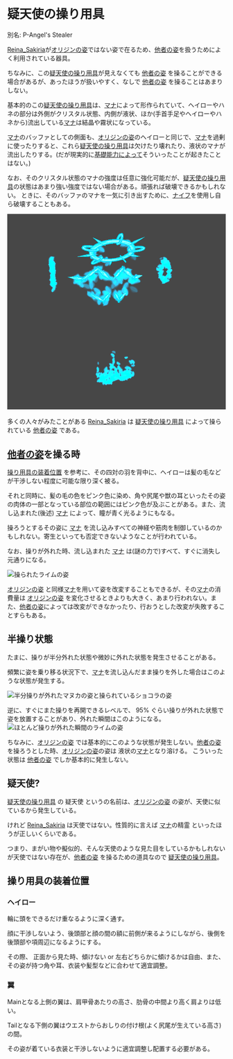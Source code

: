 # 疑天使の操り用具

別名: P-Angel's Stealer

[Reina_Sakiria]が[オリジンの姿]ではない姿で在るため、[他者の姿]を扱うためによく利用されている器具。

ちなみに、この[疑天使の操り用具]が見えなくても [他者の姿] を操ることができる場合があるが、あったほうが扱いやすく、なしで [他者の姿] を操ることはあまりしない。

基本的のこの[疑天使の操り用具]は、[マナ]によって形作られていて、ヘイローやハネの部分は外側がクリスタル状態、内側が液状、ほか(手首手足やヘイローやハネから)流出している[マナ]は結晶や霧状になっている。

[マナ]のバッファとしての側面も、[オリジンの姿]のヘイローと同じで、[マナ]を過剰に使ったりすると、これら[疑天使の操り用具]は欠けたり壊れたり、液状のマナが流出したりする。(だが現実的に[基礎能力によって](Reina_Sakiria.md#２つの基礎能力)そういったことが起きたことはない。)

なお、そのクリスタル状態のマナの強度は任意に強化可能だが、[疑天使の操り用具]の状態はあまり強い強度ではない場合がある。頑張れば破壊できるかもしれない。
ときに、そのバッファのマナを一気に引き出すために、[ナイフ](マナ.md#ナイフ)を使用し自ら破壊することもある。

![P-Angel's-Stealer](img/P-Angel's-Stealer.png)

多くの人々がみたことがある [Reina_Sakiria] は [疑天使の操り用具] によって操られている [他者の姿] である。

## [他者の姿]を操る時

[操り用具の装着位置](#操り用具の装着位置) を参考に、その四対の羽を背中に、ヘイローは髪の毛などが干渉しない程度に可能な限り深く被る。

それと同時に、髪の毛の色をピンク色に染め、角や尻尾や獣の耳といったその姿の肉体の一部となっている部位の範囲にはピンク色が及ぶことがある。また、流し込まれた(後述) [マナ] によって、瞳が青く光るようにもなる。

操ろうとするその姿に [マナ] を流し込みすべての神経や筋肉を制御しているのかもしれない。寄生といっても否定できないようなことが行われている。

なお、操りが外れた時、流し込まれた [マナ] は(謎の力で)すべて、すぐに消失し元通りになる。

![操られたライムの姿](https://media.niri.la/misskey/61f2ca71-f8a6-4085-9993-0cb32c80e817.webp)

[オリジンの姿] と同様[マナ]を用いて姿を改変することもできるが、その[マナ]の消費量は [オリジンの姿] を変化させるときよりも大きく、あまり行われない。また、[他者の姿]によっては改変ができなかったり、行おうとした改変が失敗することすらもある。

## 半操り状態

たまに、操りが半分外れた状態や微妙に外れた状態を発生させることがある。

頻繁に姿を乗り移る状況下で、[マナ]を流し込んだまま操りを外した場合はこのような状態が発生する。

![半分操りが外れたマヌカの姿と操られているショコラの姿](https://media.niri.la/misskey/de207c97-d475-41d8-b736-62d37e7f3eed.webp)

逆に、すぐにまた操りを再開できるレベルで、 95% ぐらい操りが外れた状態で姿を放置することがあり、外れた瞬間はこのようになる。
![ほとんど操りが外れた瞬間のライムの姿](https://media.niri.la/misskey/c26f40f2-98f3-491b-8810-ab72dc302990.webp)

ちなみに、[オリジンの姿] では基本的にこのような状態が発生しない。[他者の姿]を操ろうとした時、[オリジンの姿]の姿は 液状の[マナ]となり溶ける。
こういった状態は [他者の姿] でしか基本的に発生しない。

## 疑天使?

[疑天使の操り用具] の 疑天使 というの名前は、[オリジンの姿] の姿が、天使に似ているから発生している。

けれど [Reina_Sakiria] は天使ではない。性質的に言えば [マナ]の精霊 といったほうが正しいくらいである。

つまり、まがい物や擬似的、そんな天使のような見た目をしているかもしれないが天使ではない存在が、[他者の姿] を操るための道具なので [疑天使の操り用具]。

## 操り用具の装着位置

### ヘイロー

輪に頭をできるだけ重なるように深く通す。

顔に干渉しないよう、後頭部と顔の間の額に前側が来るようにしながら、後側を後頭部や項周辺になるようにする。

その際、 正面から見た時、傾けない or 左右どちらかに傾けるかは自由、また、その姿が持つ角や耳、衣装や髪型などに合わせて適宜調整。

### 翼

Mainとなる上側の翼は、肩甲骨あたりの高さ、肋骨の中間より高く肩よりは低い。

Tailとなる下側の翼はウエストからおしりの付け根(よく尻尾が生えている高さ)の間。

その姿が着ている衣装と干渉しないように適宜調整し配置する必要がある。

[Reina_Sakiria]: Reina_Sakiria.md
[疑天使の操り用具]: #疑天使の操り用具
[マナ]: マナ.md
[他者の姿]: 他者の姿.md
[オリジンの姿]: オリジンの姿.md
